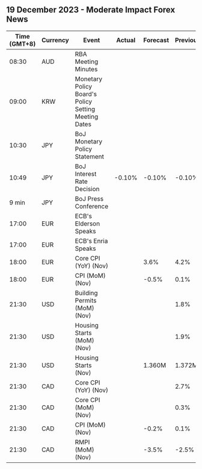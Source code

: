 ## 19 December 2023 - Moderate Impact Forex News

| Time (GMT+8) | Currency | Event | Actual | Forecast | Previous |
|------|----------|-------|--------|----------|----------|
| 08:30 | AUD | RBA Meeting Minutes |  |  |  |
| 09:00 | KRW | Monetary Policy Board's Policy Setting Meeting Dates |  |  |  |
| 10:30 | JPY | BoJ Monetary Policy Statement |  |  |  |
| 10:49 | JPY | BoJ Interest Rate Decision | -0.10% | -0.10% | -0.10% |
| 9 min | JPY | BoJ Press Conference |  |  |  |
| 17:00 | EUR | ECB's Elderson Speaks |  |  |  |
| 17:00 | EUR | ECB's Enria Speaks |  |  |  |
| 18:00 | EUR | Core CPI (YoY) (Nov) |  | 3.6% | 4.2% |
| 18:00 | EUR | CPI (MoM) (Nov) |  | -0.5% | 0.1% |
| 21:30 | USD | Building Permits (MoM) (Nov) |  |  | 1.8% |
| 21:30 | USD | Housing Starts (MoM) (Nov) |  |  | 1.9% |
| 21:30 | USD | Housing Starts (Nov) |  | 1.360M | 1.372M |
| 21:30 | CAD | Core CPI (YoY) (Nov) |  |  | 2.7% |
| 21:30 | CAD | Core CPI (MoM) (Nov) |  |  | 0.3% |
| 21:30 | CAD | CPI (MoM) (Nov) |  | -0.2% | 0.1% |
| 21:30 | CAD | RMPI (MoM) (Nov) |  | -3.5% | -2.5% |
